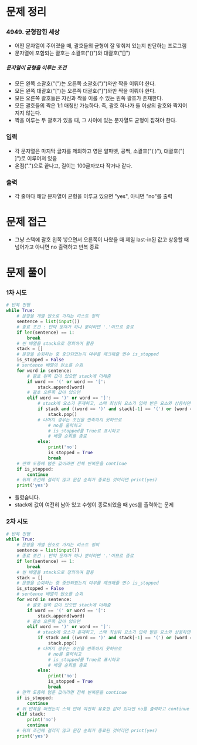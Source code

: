 # 문제 정리
### 4949. 균형잡힌 세상
* 어떤 문자열이 주어졌을 때, 괄호들의 균형이 잘 맞춰져 있는지 판단하는 프로그램
* 문자열에 포함되는 괄호는 소괄호("()")와 대괄호("[]")
##### 문자열이 균형을 이루는 조건
* 모든 왼쪽 소괄호("(")는 오른쪽 소괄호(")")와만 짝을 이뤄야 한다.
* 모든 왼쪽 대괄호("[")는 오른쪽 대괄호("]")와만 짝을 이뤄야 한다.
* 모든 오른쪽 괄호들은 자신과 짝을 이룰 수 있는 왼쪽 괄호가 존재한다.
* 모든 괄호들의 짝은 1:1 매칭만 가능하다. 즉, 괄호 하나가 둘 이상의 괄호와 짝지어지지 않는다.
* 짝을 이루는 두 괄호가 있을 때, 그 사이에 있는 문자열도 균형이 잡혀야 한다.
### 입력
* 각 문자열은 마지막 글자를 제외하고 영문 알파벳, 공백, 소괄호("( )"), 대괄호("[ ]")로 이루어져 있음
* 온점(".")으로 끝나고, 길이는 100글자보다 작거나 같다.
### 출력
* 각 줄마다 해당 문자열이 균형을 이루고 있으면 "yes", 아니면 "no"를 출력
# 문제 접근
* 그냥 스택에 괄호 왼쪽 넣으면서 오른쪽이 나왔을 때 제일 last-in된 값고 상응할 때 넘어가고 아니면 no 출력하고 반복 종료
# 문제 풀이
### 1차 시도
```python
# 반복 진행
while True:
    # 문장을 개별 원소로 가지는 리스트 정의
    sentence = list(input())
    # 종료 조건 : 만약 문자가 하나 뿐이라면 '.'이므로 종료
    if len(sentence) == 1:
        break
    # 빈 배열을 stack으로 정의하여 활용
    stack = []
    # 문장을 순회하는 중 중단되었는지 여부를 체크해줄 변수 is_stopped
    is_stopped = False
    # sentence 배열의 원소를 순회
    for word in sentence:
        # 괄호 왼쪽 값이 있으면 stack에 더해줌
        if word == '(' or word == '[':
            stack.append(word)
        # 괄호 오른쪽 값이 있으면
        elif word == ')' or word == ']':
            # stack에 요소가 존재하고, 스택 최상위 요소가 입력 받은 요소와 상응하면 최상위 요소를 pop
            if stack and ((word == ')' and stack[-1] == '(') or (word == ']' and stack[-1] == '[')):
                stack.pop()
            # 나머지 경우는 조건을 만족하지 못하므로
                # no를 출력하고
                # is_stopped를 True로 표시하고
                # 배열 순회를 종료
            else:
                print('no')
                is_stopped = True
                break
    # 만약 도중에 멈춘 값이라면 전체 반복문을 continue
    if is_stopped:
        continue
    # 위의 조건에 걸리지 않고 문장 순회가 종료된 것이라면 print(yes)
    print('yes')
```
* 틀렸습니다.
* stack에 값이 여전히 남아 있고 수행이 종료되었을 때 yes를 출력하는 문제
### 2차 시도 
```python
# 반복 진행
while True:
    # 문장을 개별 원소로 가지는 리스트 정의
    sentence = list(input())
    # 종료 조건 : 만약 문자가 하나 뿐이라면 '.'이므로 종료
    if len(sentence) == 1:
        break
    # 빈 배열을 stack으로 정의하여 활용
    stack = []
    # 문장을 순회하는 중 중단되었는지 여부를 체크해줄 변수 is_stopped
    is_stopped = False
    # sentence 배열의 원소를 순회
    for word in sentence:
        # 괄호 왼쪽 값이 있으면 stack에 더해줌
        if word == '(' or word == '[':
            stack.append(word)
        # 괄호 오른쪽 값이 있으면
        elif word == ')' or word == ']':
            # stack에 요소가 존재하고, 스택 최상위 요소가 입력 받은 요소와 상응하면 최상위 요소를 pop
            if stack and ((word == ')' and stack[-1] == '(') or (word == ']' and stack[-1] == '[')):
                stack.pop()
            # 나머지 경우는 조건을 만족하지 못하므로
                # no를 출력하고
                # is_stopped를 True로 표시하고
                # 배열 순회를 종료
            else:
                print('no')
                is_stopped = True
                break
    # 만약 도중에 멈춘 값이라면 전체 반복문을 continue
    if is_stopped:
        continue
    # 위 반복을 마쳤는지 스택 안에 여전히 유효한 값이 있다면 no를 출력하고 continue
    elif stack:
        print('no')
        continue
    # 위의 조건에 걸리지 않고 문장 순회가 종료된 것이라면 print(yes)
    print('yes')
```